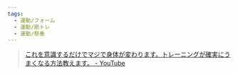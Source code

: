 ```yaml
---
tags:
  - 運動/フォーム
  - 運動/筋トレ
  - 運動/懸垂
---
```

>[これを意識するだけでマジで身体が変わります。トレーニングが確実にうまくなる方法教えます。 - YouTube](https://www.youtube.com/watch?v=nU4EpdjydbM)

